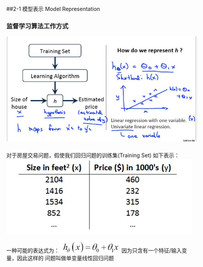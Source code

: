 

##2-1 模型表示 Model Representation 
### 监督学习算法工作方式

![监督学习算法工作方式](resource/2-1.jpg)

###
对于房屋交易问题，假使我们回归问题的训练集(Training Set) 如下表示：
![](resource/2-2.jpg)

一种可能的表达式为：![](resource/2-3.jpg) 因为只含有一个特征/输入变量，因此这样的
问题叫做单变量线性回归问题

